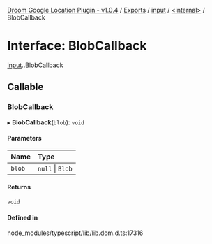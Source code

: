 [Droom Google Location Plugin - v1.0.4](../README.md) / [Exports](../modules.md) / [input](../modules/input.md) / [<internal\>](../modules/input._internal_.md) / BlobCallback

# Interface: BlobCallback

[input](../modules/input.md).[<internal>](../modules/input._internal_.md).BlobCallback

## Callable

### BlobCallback

▸ **BlobCallback**(`blob`): `void`

#### Parameters

| Name | Type |
| :------ | :------ |
| `blob` | ``null`` \| `Blob` |

#### Returns

`void`

#### Defined in

node_modules/typescript/lib/lib.dom.d.ts:17316
